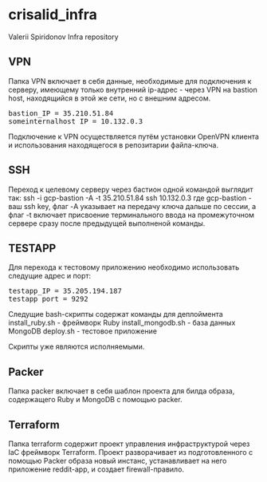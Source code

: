 # crisalid_infra
Valerii Spiridonov Infra repository

<h2>VPN</h2>

Папка VPN включает в себя данные, необходимые для подключения к серверу, имеющему только внутренний ip-адрес - через VPN на bastion host, находящийся в этой же сети, но с внешним адресом.<br>

<pre>
bastion_IP = 35.210.51.84
someinternalhost_IP = 10.132.0.3
</pre>

Подключение к VPN осуществляется путём установки OpenVPN клиента и использования находящегося в репозитарии файла-ключа.

<h2>SSH</h2>

Переход к целевому серверу через бастион одной командой выглядит так: ssh -i gcp-bastion -A -t 35.210.51.84 ssh 10.132.0.3 где gcp-bastion - ваш ssh key, флаг -A указывает на передачу ключа дальше по сессии, а флаг -t включает присвоение терминального ввода на промежуточном сервере сразу после предыдущей выполненой команды.

<h2>TESTAPP</h2>

Для перехода к тестовому приложению необходимо использовать следущие адрес и порт:

<pre>
testapp_IP = 35.205.194.187
testapp_port = 9292
</pre>

Следущие bash-скрипты содержат команды для деплоймента
install_ruby.sh - фреймворк Ruby
install_mongodb.sh - база данных MongoDB
deploy.sh - тестовое приложение

Скрипты уже являются исполняемыми.

<h2>Packer</h2>

Папка packer включает в себя шаблон проекта для билда образа, содержащего Ruby и MongoDB с помощью packer.

<h2>Terraform</h2>

Папка terraform содержит проект управления инфраструктурой через IaC фреймворк Terraform. Проект разворачивает из подготовленного с помощью Packer образа новый инстанс, устанавливает на него приложение reddit-app, и создает firewall-правило.
